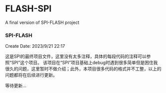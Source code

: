 # FLASH-SPI
A final version of SPI-FLASH project

### SPI-FLASH
Create Date: 2023/9/21 22:17

这是SPI的最终项目文件，这里没有太多注释，具体的每段代码的注释可以参照“SPI”这个项目。
该项目在“SPI”项目基础上debug时遇到很多简单但是困住我很久的问题，这里暂时不做介绍；此外，本项目很多代码的格式并不工整，以上的问题都将在后续进行更新。

等待更新...
